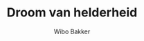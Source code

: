 ---
title: "Droom van helderheid"
author: "Wibo Bakker"
isbn: ""
isbn13: "9789064507533"
rating: "4"
publisher: "Uitgevrij 010"
pages: ""
publishYear: "2011"
read: "2018"
goodreads_id: "33237191"
---